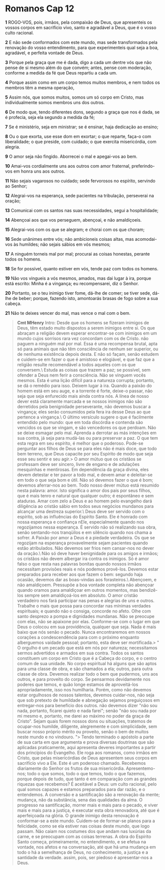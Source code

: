 # Romanos Cap 12

**1** 	ROGO-VOS, pois, irmãos, pela compaixão de Deus, que apresenteis os vossos corpos em sacrifício vivo, santo e agradável a Deus, que é o vosso culto racional.

**2** 	E não sede conformados com este mundo, mas sede transformados pela renovação do vosso entendimento, para que experimenteis qual seja a boa, agradável, e perfeita vontade de Deus.

**3** 	Porque pela graça que me é dada, digo a cada um dentre vós que não pense de si mesmo além do que convém; antes, pense com moderação, conforme a medida da fé que Deus repartiu a cada um.

**4** 	Porque assim como em um corpo temos muitos membros, e nem todos os membros têm a mesma operação,

**5** 	Assim nós, que somos muitos, somos um só corpo em Cristo, mas individualmente somos membros uns dos outros.

**6** 	De modo que, tendo diferentes dons, segundo a graça que nos é dada, se é profecia, seja ela segundo a medida da fé;

**7** 	Se é ministério, seja em ministrar; se é ensinar, haja dedicação ao ensino;

**8** 	Ou o que exorta, use esse dom em exortar; o que reparte, faça-o com liberalidade; o que preside, com cuidado; o que exercita misericórdia, com alegria.

**9** 	O amor seja não fingido. Aborrecei o mal e apegai-vos ao bem.

**10** 	Amai-vos cordialmente uns aos outros com amor fraternal, preferindo-vos em honra uns aos outros.

**11** 	Não sejais vagarosos no cuidado; sede fervorosos no espírito, servindo ao Senhor;

**12** 	Alegrai-vos na esperança, sede pacientes na tribulação, perseverai na oração;

**13** 	Comunicai com os santos nas suas necessidades, segui a hospitalidade;

**14** 	Abençoai aos que vos perseguem, abençoai, e não amaldiçoeis.

**15** 	Alegrai-vos com os que se alegram; e chorai com os que choram;

**16** 	Sede unânimes entre vós; não ambicioneis coisas altas, mas acomodai-vos às humildes; não sejais sábios em vós mesmos;

**17** 	A ninguém torneis mal por mal; procurai as coisas honestas, perante todos os homens.

**18** 	Se for possível, quanto estiver em vós, tende paz com todos os homens.

**19** 	Não vos vingueis a vós mesmos, amados, mas dai lugar à ira, porque está escrito: Minha é a vingança; eu recompensarei, diz o Senhor.

**20** 	Portanto, se o teu inimigo tiver fome, dá-lhe de comer; se tiver sede, dá-lhe de beber; porque, fazendo isto, amontoarás brasas de fogo sobre a sua cabeça.

**21** 	Não te deixes vencer do mal, mas vence o mal com o bem.


> **Cmt MHenry** Intro: Desde que os homens se fizeram inimigos de Deus, têm estado muito dispostos a serem inimigos entre si. Os que abraçam a religião devem esperar encontrar-se com inimigos em um mundo cujos sorrisos rara vez concordam com os de Cristo. não paguem a ninguém mal por mal. Essa é uma recompensa brutal, apta só para animais que não têm consciência de nenhum ser superior, ou de nenhuma existência depois desta. E não só façam, senão estudem e cuidem-se em fazer o que é amistoso e elogiável, e que faz que a religião resulte recomendável a todos aqueles com os que conversem.\ Estuda as coisas que trazem a paz; se possível, sem ofender a Deus nem ferir a consciência. Não se vinguem vocês mesmos. Esta é uma lição difícil para a natureza corrupta; portanto, se dá o remédio para isso. Deixem lugar à ira. Quando a paixão do homem está em seu auge, e a torrente é forte, deixe-o passar, não seja que seja enfurecido mais ainda contra nós. A línea de nosso dever está claramente marcada e se nossos inimigos não são derretidos pela benignidade perseverante, não devemos buscar a vingança; eles serão consumidos pela fera ira desse Deus ao que pertence a vingança.\ O último versículo sugere o que é facilmente entendido pelo mundo: que em toda discórdia e contenda são vencidos os que se vingam, e são vencedores os que perdoam. Não se deixe esmagar pelo mal. Aprenda a derrotar as más intenções em sua contra, já seja para mudá-las ou para preservar a paz. O que tem esta regra em seu espírito, é melhor que o poderoso. Pode-se perguntar aos filhos de Deus se para eles não é mais doce, que todo bem terreno, que Deus capacite por seu Espírito de modo que seja esse seu sentir e seu agir.> O amor mútuo que os cristãos se professam deve ser sincero, livre de engano e de adulações mesquinhas e mentirosas. Em dependência da graça divina, eles devem detestar e ter pavor a todo mal, e devem amar e deleitar-se em todo o que seja bom e útil. Não só devemos fazer o que é bom; devemos aferrar-nos ao bem. Todo nosso dever mútuo está resumido nesta palavra: amor. Isto significa o amor dos pais por seus filhos, que é mais tenro e natural que qualquer outro; é espontâneo e sem ataduras. Amar com zelo a Deus e ao homem pelo evangelho dará diligência ao cristão sábio em todos seus negócios mundanos para alcançar uma destreza superior.\ Deus deve ser servido com o espírito, sob as influências do Espírito Santo. Ele é honrado com nossa esperança e confiança nEle, especialmente quando nos regozijamos nessa esperança. É servido não só realizando sua obra, senão sentando-nos tranqüilos e em silêncio quando nos chama a sofrer. A Paixão por amor a Deus é a piedade verdadeira. Os que se regozijam na esperança provavelmente sejam pacientes quando estão atribulados. Não devemos ser frios nem cansar-nos no dever da oração.\ Não só deve haver benignidade para os amigos e irmãos; os cristãos não devem albergar ira contra os inimigos. Só é amor falso o que resta nas palavras bonitas quando nossos irmãos necessitam provisões reais e nós podemos provê-los. Devemos estar preparados para receber aos que fazem o bem: segundo haja ocasião, devemos dar as boas-vindas aos forasteiros.\ Abençoem, e não amaldiçoem. Pressupõe a boa vontade completa não abençoar quando oramos para amaldiçoar em outros momentos, mas bendizê-los sempre sem amaldiçoá-los em absoluto. O amor cristão verdadeiro nos fará participar nas penas e alegrias de uns e outros. Trabalhe o mais que possa para concordar nas mínimas verdades espirituais; e quando não o consiga, concorde no afeto. Olhe com santo desprezo a pompa e dignidades mundanas. Não se preocupe com elas, não se apaixone por elas. Conforme-se com o lugar em que Deus o colocou em sua providência, qualquer que seja. Nada é mais baixo que nós senão o pecado. Nunca encontraremos em nossos corações a condescendência para com o próximo enquanto alberguemos vaidade pessoal; portanto, esta deve ser mortificada.> " O orgulho é um pecado que está em nós por natureza; necessitamos sermos advertidos e armados em sua contra. Todos os santos constituem um corpo em Cristo que é a Cabeça do corpo, e o centro comum de sua unidade. No corpo espiritual há alguns que são aptos para uma classe de obra, e são chamados a ela; outros, para outra classe de obra. Devemos realizar todo o bem que pudermos, uns aos outros, e para proveito do corpo. Se pensarmos devidamente nos poderes que temos, e quão longe estamos de aproveitá-los apropriadamente, isso nos humilharia. Porém, como não devemos estar orgulhosos de nossos talentos, devemos cuidar-nos, não seja que sob pretexto de humildade e abnegação sejamos preguiçosos em entregar-nos para benefício dos outros. não devemos dizer "não sou nada, portanto, ficarei quieto e nada farei"; senão "não sou nada por mi mesmo e, portanto, me darei ao máximo no poder da graça de Cristo". Sejam quais forem nossos dons ou situações, tratemos de ocupar-nos humilde, diligente, alegremente e com simplicidade, sem buscar nosso próprio mérito ou proveito, senão o bem de muitos neste mundo e no vindouro. "> Tendo terminado o apóstolo a parte de sua carta em que argumenta e prova diversas doutrinas que são aplicadas praticamente, aqui apresenta deveres importantes a partir dos princípios do Evangelho. Ele roga aos romanos, como irmãos em Cristo, que pelas misericórdias de Deus apresentem seus corpos em sacrifício vivo a Ele. Este é um poderoso chamado. Recebemos diariamente do Senhor os frutos de sua misericórdia. Apresentemo-nos; todo o que somos, todo o que temos, todo o que fazemos, porque depois de tudo, que tanto é em comparação com as grandes riquezas que recebemos? É aceitável a Deus: um culto racional, pelo qual somos capazes e estamos preparados para dar razão, e o entendemos. A conversão e a santificação são a renovação da mente; mudança, não da substância, sena das qualidades da alma. O progresso na santificação, morrer mais e mais para o pecado, e viver mais e mais para a justiça, é executar esta obra renovadora, até que é aperfeiçoada na glória. O grande inimigo desta renovação é conformar-se a este mundo. Cuidem-se de formar-se planos para a felicidade, como se ela estiver nas coisas deste mundo, que logo passam. Não caiam nos costumes dos que andam nas luxúrias da carne, e se preocupam com as coisas terrenas. A obra do Espírito Santo começa, primeiramente, no entendimento, e se efetua na vontade, nos afetos e na conversação, até que há uma mudança em todo o há a semelhança de Deus, no conhecimento, a justiça e a santidade da verdade. assim, pois, ser piedoso é apresentar-nos a Deus.
